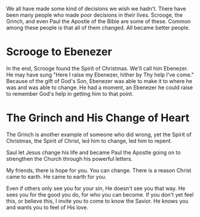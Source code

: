 We all have made some kind of decisions we wish we hadn't. There have been many people who made poor decisions in their lives. Scrooge, the Grinch, and even Paul the Apostle of the Bible are some of these. Common among these people is that all of them changed. All became better people.

# Scrooge to Ebenezer
In the end, Scrooge found the Spirit of Christmas. We'll call him Ebenezer.
He may have sung "Here I raise my Ebenezer, hither by Thy help I've come." Because of the gift of God's Son, Ebenezer was able to make it to where he was and was able to change. He had a moment, an Ebenezer he could raise to remember God's help in getting him to that point.

# The Grinch and His Change of Heart
The Grinch is another example of someone who did wrong, yet the Spirit of Christmas, the Spirit of Christ, led him to change, led him to repent.

Saul let Jesus change his life and became Paul the Apostle going on to strengthen the Church through his powerful letters.

My friends, there is hope for you. You can change. There is a reason Christ came to earth. He came to earth for you.

Even if others only see you for your sin, He doesn't see you that way. He sees you for the good you do, for who you can become. If you don't yet feel this, or believe this, I invite you to come to know the Savior. He knows you and wants you to feel of His love.
